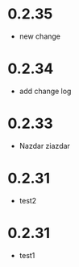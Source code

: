 # 0.2.35

* new change

# 0.2.34

* add change log

# 0.2.33
* Nazdar ziazdar

# 0.2.31
* test2

# 0.2.31
* test1

